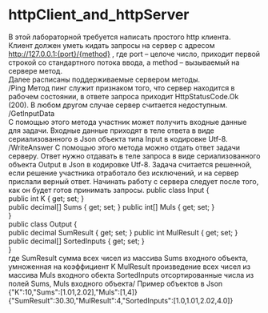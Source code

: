 # httpClient_and_httpServer

В этой лабораторной требуется написать простого http клиента.  
Клиент должен уметь кидать запросы на сервер с адресом http://127.0.0.1:{port}/{method} , где port – целоче число, приходит первой строкой со стандартного потока ввода, а method – вызываемый на сервере метод.  
Далее расписаны поддерживаемые сервером методы.  
/Ping
 Метод пинг служит признаком того, что сервер находится в рабочем состоянии, в ответе запроса приходит HttpStatusCode.Ok (200). В любом другом случае сервер считается недоступным.
/GetInputData  
С помощью этого метода участник может получить входные данные для задачи. Входные данные приходят в теле ответа в виде сериализованного в Json объекта типа Input в кодировке Utf-8.  
/WriteAnswer
С помощью этого метода можно отдать ответ задачи серверу. Ответ нужно отдавать в теле запроса в виде сериализованного объекта Output в Json в кодировке Utf-8.
Задача считается решенной, если решение участника отработало без исключений, и на сервер прислали верный ответ. Начинать работу с сервера следует после того, как он будет готов принимать запросы.
public class Input {  
public int K { get; set; }  
public decimal[] Sums { get; set; } public int[] Muls { get; set; }  
}  
public class Output {  
public decimal SumResult { get; set; } public int MulResult { get; set; }  
public decimal[] SortedInputs { get; set; }  
}  
где SumResult сумма всех чисел из массива Sums входного объекта, умноженная на коэффициент K MulResult произведение всех чисел из массива Muls входного обекта SortedInputs отсортированные числа из полей Sums, Muls входного объекта/
Пример объектов в Json  
{"K":10,"Sums":[1.01,2.02],"Muls":[1,4]} {"SumResult":30.30,"MulResult":4,"SortedInputs":[1.0,1.01,2.02,4.0]}
